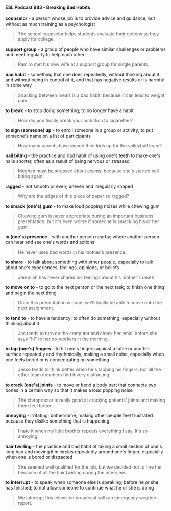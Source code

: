 #### ESL Podcast 983 - Breaking Bad Habits

**counselor** - a person whose job is to provide advice and guidance, but without
as much training as a psychologist

> The school counselor helps students evaluate their options as they apply for
college.

**support group** - a group of people who have similar challenges or problems
and meet regularly to help each other

> Ramiro met his new wife at a support group for single parents.

**bad habit** - something that one does repeatedly, without thinking about it and
without being in control of it, and that has negative results or is harmful in some
way

> Snacking between meals is a bad habit, because it can lead to weight gain.

**to break** - to stop doing something; to no longer have a habit

> How did you finally break your addiction to cigarettes?

**to sign (someone) up** - to enroll someone in a group or activity; to put
someone's name on a list of participants

> How many parents have signed their kids up for the volleyball team?

**nail biting** - the practice and bad habit of using one's teeth to make one's nails
shorter, often as a result of being nervous or stressed

> Meghan must be stressed about exams, because she's started nail biting again.

**ragged** - not smooth or even; uneven and irregularly shaped

> Why are the edges of this piece of paper so ragged?

**to smack (one's) gum** - to make loud popping noises while chewing gum

> Chewing gum is never appropriate during an important business presentation,
but it's even worse if someone is smacking his or her gum.

**in (one's) presence** - with another person nearby; where another person can
hear and see one's words and actions

> He never uses bad words in his mother's presence.

**to share** - to talk about something with other people, especially to talk about
one's experiences, feelings, opinions, or beliefs

> Jeremiah has never shared his feelings about his mother's death.

**to move on to** - to go to the next person or the next task; to finish one thing and
begin the next thing

> Once this presentation is done, we'll finally be able to move onto the next
assignment.

**to tend to** - to have a tendency; to often do something, especially without
thinking about it

> Jas tends to turn on the computer and check her email before she says "hi" to
her co-workers in the morning.

**to tap (one's) fingers** - to hit one's fingers against a table or another surface
repeatedly and rhythmically, making a small noise, especially when one feels
bored or is concentrating on something

> Jesse tends to think better when he's tapping his fingers, but all the other team
members find it very distracting.

**to crack (one's) joints** - to move or bend a body part that connects two bones
in a certain way so that it makes a loud popping noise

> The chiropractor is really good at cracking patients' joints and making them feel
better.

**annoying** - irritating; bothersome; making other people feel frustrated because
they dislike something that is happening

> I hate it when my little brother repeats everything I say. It's so annoying!

**hair twirling** - the practice and bad habit of taking a small section of one's long
hair and moving it in circles repeatedly around one's finger, especially when one
is bored or distracted

> She seemed well qualified for the job, but we decided not to hire her because of
all the hair twirling during the interview.

**to interrupt** - to speak when someone else is speaking, before he or she has
finished; to not allow someone to continue what he or she is doing

> We interrupt this television broadcast with an emergency weather report.

